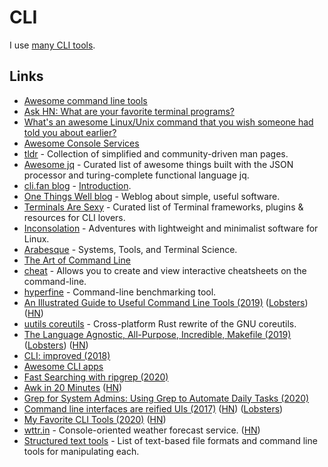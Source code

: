 # CLI

I use [many CLI tools](https://github.com/nikitavoloboev/my-mac-os#command-line-apps).

## Links

* [Awesome command line tools](https://github.com/learn-anything/command-line-tools)
* [Ask HN: What are your favorite terminal programs?](https://news.ycombinator.com/item?id=17011227)
* [What's an awesome Linux/Unix command that you wish someone had told you about earlier?](https://twitter.com/b0rk/status/993165679833567233)
* [Awesome Console Services](https://github.com/chubin/awesome-console-services)
* [tldr](https://github.com/tldr-pages/tldr) - Collection of simplified and community-driven man pages.
* [Awesome jq](https://github.com/fiatjaf/awesome-jq) - Curated list of awesome things built with the JSON processor and turing-complete functional language jq.
* [cli.fan blog](https://cli.fan/posts/introduction/) - [Introduction](https://cli.fan/posts/introduction/).
* [One Things Well blog](https://onethingwell.org/) - Weblog about simple, useful software.
* [Terminals Are Sexy](https://terminalsare.sexy/) - Curated list of Terminal frameworks, plugins & resources for CLI lovers.
* [Inconsolation](https://inconsolation.wordpress.com/) - Adventures with lightweight and minimalist software for Linux.
* [Arabesque](https://sanctum.geek.nz/arabesque/) - Systems, Tools, and Terminal Science.
* [The Art of Command Line](https://github.com/jlevy/the-art-of-command-line)
* [cheat](https://github.com/cheat/cheat) - Allows you to create and view interactive cheatsheets on the command-line.
* [hyperfine](https://github.com/sharkdp/hyperfine) - Command-line benchmarking tool.
* [An Illustrated Guide to Useful Command Line Tools \(2019\)](https://www.wezm.net/technical/2019/10/useful-command-line-tools/) \([Lobsters](https://lobste.rs/s/pven1z/illustrated_guide_some_useful_command)\) \([HN](https://news.ycombinator.com/item?id=21363121)\)
* [uutils coreutils](https://github.com/uutils/coreutils) - Cross-platform Rust rewrite of the GNU coreutils.
* [The Language Agnostic, All-Purpose, Incredible, Makefile \(2019\)](https://blog.mindlessness.life/makefile/2019/11/17/the-language-agnostic-all-purpose-incredible-makefile.html) \([Lobsters](https://lobste.rs/s/ots6gm/language_agnostic_all_purpose)\) \([HN](https://news.ycombinator.com/item?id=21566530)\)
* [CLI: improved \(2018\)](https://remysharp.com/2018/08/23/cli-improved)
* [Awesome CLI apps](https://github.com/agarrharr/awesome-cli-apps)
* [Fast Searching with ripgrep \(2020\)](https://mariusschulz.com/blog/fast-searching-with-ripgrep)
* [Awk in 20 Minutes](https://ferd.ca/awk-in-20-minutes.html) \([HN](https://news.ycombinator.com/item?id=23048054)\)
* [Grep for System Admins: Using Grep to Automate Daily Tasks \(2020\)](https://developer.okta.com/blog/2020/05/06/grep-for-system-admins)
* [Command line interfaces are reified UIs \(2017\)](https://www.expressionsofchange.org/reification-of-interaction/) \([HN](https://news.ycombinator.com/item?id=15619796)\) \([Lobsters](https://lobste.rs/s/sjtxdi/clis_are_reified_uis)\)
* [My Favorite CLI Tools \(2020\)](https://switowski.com/blog/favorite-cli-tools) \([HN](https://news.ycombinator.com/item?id=23603906)\)
* [wttr.in](https://github.com/chubin/wttr.in) - Console-oriented weather forecast service. \([HN](https://news.ycombinator.com/item?id=23646953)\)
* [Structured text tools](https://github.com/dbohdan/structured-text-tools) - List of text-based file formats and command line tools for manipulating each.

